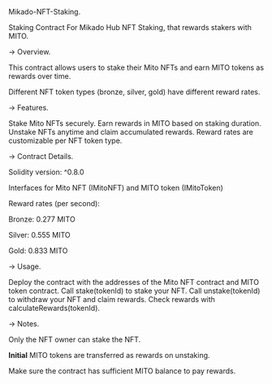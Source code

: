 Mikado-NFT-Staking.

Staking Contract For Mikado Hub NFT Staking, that rewards stakers with MITO.

-> Overview.

This contract allows users to stake their Mito NFTs and earn MITO tokens as rewards over time.

Different NFT token types (bronze, silver, gold) have different reward rates.

-> Features.

Stake Mito NFTs securely.
Earn rewards in MITO based on staking duration.
Unstake NFTs anytime and claim accumulated rewards.
Reward rates are customizable per NFT token type.


-> Contract Details.

Solidity version: ^0.8.0

Interfaces for Mito NFT (IMitoNFT) and MITO token (IMitoToken)

Reward rates (per second):

Bronze: 0.277 MITO

Silver: 0.555 MITO

Gold: 0.833 MITO

-> Usage.

Deploy the contract with the addresses of the Mito NFT contract and MITO token contract.
Call stake(tokenId) to stake your NFT.
Call unstake(tokenId) to withdraw your NFT and claim rewards.
Check rewards with calculateRewards(tokenId).

-> Notes.

Only the NFT owner can stake the NFT. 

**Initial** MITO tokens are transferred as rewards on unstaking. 

Make sure the contract has sufficient MITO balance to pay rewards.
